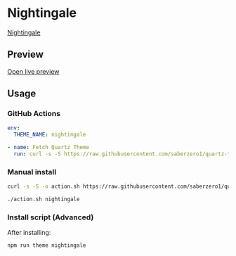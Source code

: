 # Nightingale

[Nightingale](#)

## Preview

[Open live preview](https://quartz-themes.github.io/nightingale/)

## Usage

### GitHub Actions

```yaml
env:
  THEME_NAME: nightingale
```

```yaml
- name: Fetch Quartz Theme
  run: curl -s -S https://raw.githubusercontent.com/saberzero1/quartz-themes/master/action.sh | bash -s -- $THEME_NAME
```

### Manual install

```bash
curl -s -S -o action.sh https://raw.githubusercontent.com/saberzero1/quartz-themes/master/action.sh

./action.sh nightingale
```

### Install script (Advanced)

After installing:

```bash
npm run theme nightingale
```
